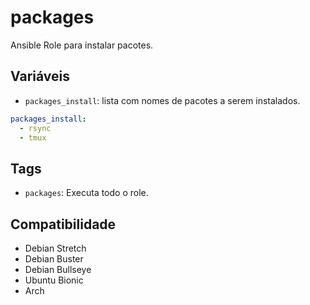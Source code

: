 # packages

Ansible Role para instalar pacotes.

## Variáveis

- `packages_install`: lista com nomes de pacotes a serem instalados.

```yaml
packages_install:
  - rsync
  - tmux
```

## Tags

- `packages`: Executa todo o role.

## Compatibilidade

- Debian Stretch
- Debian Buster
- Debian Bullseye
- Ubuntu Bionic
- Arch
